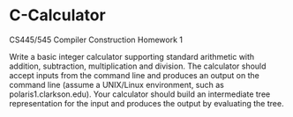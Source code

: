 # C-Calculator
CS445/545 Compiler Construction Homework 1

Write a basic integer calculator supporting standard arithmetic with 
addition, subtraction, multiplication and division. The calculator should
accept inputs from the command line and produces an output on the command
line (assume a UNIX/Linux environment, such as polaris1.clarkson.edu). 
Your calculator should build an intermediate tree representation for the
input and produces the output by evaluating the tree.

